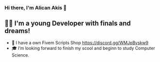 ### Hi there, I'm Alican Akis  👋



## 🙍‍♂️ I'm a young Developer with finals and dreams!

- 📌 I have a own Fivem Scripts Shop https://discord.gg/WMJpBvskw9
- 🎓  I’m looking forward to finish my scool and beginn to study Computer Science.
